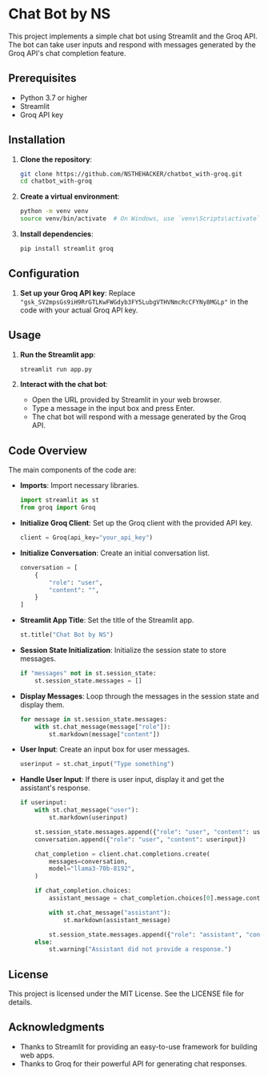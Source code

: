 # Chat Bot by NS

This project implements a simple chat bot using Streamlit and the Groq API. The bot can take user inputs and respond with messages generated by the Groq API's chat completion feature.

## Prerequisites

- Python 3.7 or higher
- Streamlit
- Groq API key

## Installation

1. **Clone the repository**:
    ```bash
    git clone https://github.com/NSTHEHACKER/chatbot_with-groq.git
    cd chatbot_with-groq 
    ```

2. **Create a virtual environment**:
    ```bash
    python -m venv venv
    source venv/bin/activate  # On Windows, use `venv\Scripts\activate`
    ```

3. **Install dependencies**:
    ```bash
    pip install streamlit groq
    ```

## Configuration

1. **Set up your Groq API key**:
    Replace `"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"` in the code with your actual Groq API key.

## Usage

1. **Run the Streamlit app**:
    ```bash
    streamlit run app.py
    ```

2. **Interact with the chat bot**:
    - Open the URL provided by Streamlit in your web browser.
    - Type a message in the input box and press Enter.
    - The chat bot will respond with a message generated by the Groq API.

## Code Overview

The main components of the code are:

- **Imports**: Import necessary libraries.
    ```python
    import streamlit as st
    from groq import Groq
    ```

- **Initialize Groq Client**: Set up the Groq client with the provided API key.
    ```python
    client = Groq(api_key="your_api_key")
    ```

- **Initialize Conversation**: Create an initial conversation list.
    ```python
    conversation = [
        {
            "role": "user",
            "content": "",
        }
    ]
    ```

- **Streamlit App Title**: Set the title of the Streamlit app.
    ```python
    st.title("Chat Bot by NS")
    ```

- **Session State Initialization**: Initialize the session state to store messages.
    ```python
    if "messages" not in st.session_state:
        st.session_state.messages = []
    ```

- **Display Messages**: Loop through the messages in the session state and display them.
    ```python
    for message in st.session_state.messages:
        with st.chat_message(message["role"]):
            st.markdown(message["content"])
    ```

- **User Input**: Create an input box for user messages.
    ```python
    userinput = st.chat_input("Type something")
    ```

- **Handle User Input**: If there is user input, display it and get the assistant's response.
    ```python
    if userinput:
        with st.chat_message("user"):
            st.markdown(userinput)

        st.session_state.messages.append({"role": "user", "content": userinput})
        conversation.append({"role": "user", "content": userinput})

        chat_completion = client.chat.completions.create(
            messages=conversation,
            model="llama3-70b-8192",
        )

        if chat_completion.choices:
            assistant_message = chat_completion.choices[0].message.content

            with st.chat_message("assistant"):
                st.markdown(assistant_message)

            st.session_state.messages.append({"role": "assistant", "content": assistant_message})
        else:
            st.warning("Assistant did not provide a response.")
    ```

## License

This project is licensed under the MIT License. See the LICENSE file for details.

## Acknowledgments

- Thanks to Streamlit for providing an easy-to-use framework for building web apps.
- Thanks to Groq for their powerful API for generating chat responses.
